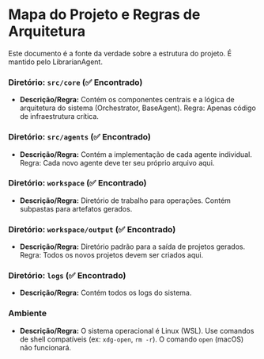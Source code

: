 # Mapa do Projeto e Regras de Arquitetura

Este documento é a fonte da verdade sobre a estrutura do projeto. É mantido pelo LibrarianAgent.

### Diretório: `src/core` (✅ Encontrado)
- **Descrição/Regra:** Contém os componentes centrais e a lógica de arquitetura do sistema (Orchestrator, BaseAgent). Regra: Apenas código de infraestrutura crítica.

### Diretório: `src/agents` (✅ Encontrado)
- **Descrição/Regra:** Contém a implementação de cada agente individual. Regra: Cada novo agente deve ter seu próprio arquivo aqui.

### Diretório: `workspace` (✅ Encontrado)
- **Descrição/Regra:** Diretório de trabalho para operações. Contém subpastas para artefatos gerados.

### Diretório: `workspace/output` (✅ Encontrado)
- **Descrição/Regra:** Diretório padrão para a saída de projetos gerados. Regra: Todos os novos projetos devem ser criados aqui.

### Diretório: `logs` (✅ Encontrado)
- **Descrição/Regra:** Contém todos os logs do sistema.

### Ambiente
- **Descrição/Regra:** O sistema operacional é Linux (WSL). Use comandos de shell compatíveis (ex: `xdg-open`, `rm -r`). O comando `open` (macOS) não funcionará.

